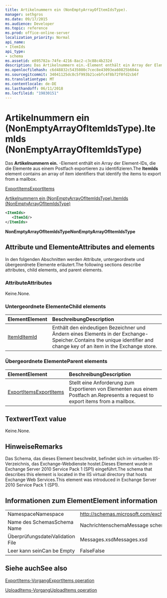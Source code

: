 ```yaml
---
title: Artikelnummern ein (NonEmptyArrayOfItemIdsType).
manager: sethgros
ms.date: 09/17/2015
ms.audience: Developer
ms.topic: reference
ms.prod: office-online-server
localization_priority: Normal
api_name:
- ItemIds
api_type:
- schema
ms.assetid: e895782a-74fe-4216-8ac2-c3c88c4b232d
description: Das Artikelnummern ein.-Element enthält ein Array der Element-IDs, die die Elemente aus einem Postfach exportieren zu identifizieren.
ms.openlocfilehash: c6d48832c5435080c7cec8e43093ea60825b604a
ms.sourcegitcommit: 34041125dc8c5f993b21cebfc4f8b72f0fd2cb6f
ms.translationtype: MT
ms.contentlocale: de-DE
ms.lasthandoff: 06/11/2018
ms.locfileid: "19830151"
---
```

# <a name="itemids-nonemptyarrayofitemidstype"></a><span data-ttu-id="60599-103">Artikelnummern ein (NonEmptyArrayOfItemIdsType).</span><span class="sxs-lookup"><span data-stu-id="60599-103">ItemIds (NonEmptyArrayOfItemIdsType)</span></span>

<span data-ttu-id="60599-104">Das **Artikelnummern ein.** -Element enthält ein Array der Element-IDs, die die Elemente aus einem Postfach exportieren zu identifizieren.</span><span class="sxs-lookup"><span data-stu-id="60599-104">The **ItemIds** element contains an array of item identifiers that identify the items to export from a mailbox.</span></span> 
  
[<span data-ttu-id="60599-105">ExportItems</span><span class="sxs-lookup"><span data-stu-id="60599-105">ExportItems</span></span>](exportitems.md)
  
[<span data-ttu-id="60599-106">Artikelnummern ein (NonEmptyArrayOfItemIdsType).</span><span class="sxs-lookup"><span data-stu-id="60599-106">ItemIds (NonEmptyArrayOfItemIdsType)</span></span>](itemids-nonemptyarrayofitemidstype.md)
  
```XML
<ItemIds>
   <ItemId/>
</ItemIds>
```

 <span data-ttu-id="60599-107">**NonEmptyArrayOfItemIdsType**</span><span class="sxs-lookup"><span data-stu-id="60599-107">**NonEmptyArrayOfItemIdsType**</span></span>
## <a name="attributes-and-elements"></a><span data-ttu-id="60599-108">Attribute und Elemente</span><span class="sxs-lookup"><span data-stu-id="60599-108">Attributes and elements</span></span>

<span data-ttu-id="60599-109">In den folgenden Abschnitten werden Attribute, untergeordnete und übergeordnete Elemente erläutert.</span><span class="sxs-lookup"><span data-stu-id="60599-109">The following sections describe attributes, child elements, and parent elements.</span></span>
  
### <a name="attributes"></a><span data-ttu-id="60599-110">Attribute</span><span class="sxs-lookup"><span data-stu-id="60599-110">Attributes</span></span>

<span data-ttu-id="60599-111">Keine.</span><span class="sxs-lookup"><span data-stu-id="60599-111">None.</span></span>
  
### <a name="child-elements"></a><span data-ttu-id="60599-112">Untergeordnete Elemente</span><span class="sxs-lookup"><span data-stu-id="60599-112">Child elements</span></span>

|<span data-ttu-id="60599-113">**Element**</span><span class="sxs-lookup"><span data-stu-id="60599-113">**Element**</span></span>|<span data-ttu-id="60599-114">**Beschreibung**</span><span class="sxs-lookup"><span data-stu-id="60599-114">**Description**</span></span>|
|:-----|:-----|
|[<span data-ttu-id="60599-115">ItemId</span><span class="sxs-lookup"><span data-stu-id="60599-115">ItemId</span></span>](itemid.md) <br/> |<span data-ttu-id="60599-116">Enthält den eindeutigen Bezeichner und Ändern eines Elements in der Exchange-Speicher.</span><span class="sxs-lookup"><span data-stu-id="60599-116">Contains the unique identifier and change key of an item in the Exchange store.</span></span>  <br/> |
   
### <a name="parent-elements"></a><span data-ttu-id="60599-117">Übergeordnete Elemente</span><span class="sxs-lookup"><span data-stu-id="60599-117">Parent elements</span></span>

|<span data-ttu-id="60599-118">**Element**</span><span class="sxs-lookup"><span data-stu-id="60599-118">**Element**</span></span>|<span data-ttu-id="60599-119">**Beschreibung**</span><span class="sxs-lookup"><span data-stu-id="60599-119">**Description**</span></span>|
|:-----|:-----|
|[<span data-ttu-id="60599-120">ExportItems</span><span class="sxs-lookup"><span data-stu-id="60599-120">ExportItems</span></span>](exportitems.md) <br/> |<span data-ttu-id="60599-121">Stellt eine Anforderung zum Exportieren von Elementen aus einem Postfach an.</span><span class="sxs-lookup"><span data-stu-id="60599-121">Represents a request to export items from a mailbox.</span></span>  <br/> |
   
## <a name="text-value"></a><span data-ttu-id="60599-122">Textwert</span><span class="sxs-lookup"><span data-stu-id="60599-122">Text value</span></span>

<span data-ttu-id="60599-123">Keine.</span><span class="sxs-lookup"><span data-stu-id="60599-123">None.</span></span>
  
## <a name="remarks"></a><span data-ttu-id="60599-124">Hinweise</span><span class="sxs-lookup"><span data-stu-id="60599-124">Remarks</span></span>

<span data-ttu-id="60599-125">Das Schema, das dieses Element beschreibt, befindet sich im virtuellen IIS-Verzeichnis, das Exchange-Webdienste hostet.Dieses Element wurde in Exchange Server 2010 Service Pack 1 (SP1) eingeführt.</span><span class="sxs-lookup"><span data-stu-id="60599-125">The schema that describes this element is located in the IIS virtual directory that hosts Exchange Web Services.This element was introduced in Exchange Server 2010 Service Pack 1 (SP1).</span></span>
  
## <a name="element-information"></a><span data-ttu-id="60599-126">Informationen zum Element</span><span class="sxs-lookup"><span data-stu-id="60599-126">Element information</span></span>

|||
|:-----|:-----|
|<span data-ttu-id="60599-127">Namespace</span><span class="sxs-lookup"><span data-stu-id="60599-127">Namespace</span></span>  <br/> |http://schemas.microsoft.com/exchange/services/2006/messages  <br/> |
|<span data-ttu-id="60599-128">Name des Schemas</span><span class="sxs-lookup"><span data-stu-id="60599-128">Schema Name</span></span>  <br/> |<span data-ttu-id="60599-129">Nachrichtenschema</span><span class="sxs-lookup"><span data-stu-id="60599-129">Message schema</span></span>  <br/> |
|<span data-ttu-id="60599-130">Überprüfungsdatei</span><span class="sxs-lookup"><span data-stu-id="60599-130">Validation File</span></span>  <br/> |<span data-ttu-id="60599-131">Messages.xsd</span><span class="sxs-lookup"><span data-stu-id="60599-131">Messages.xsd</span></span>  <br/> |
|<span data-ttu-id="60599-132">Leer kann sein</span><span class="sxs-lookup"><span data-stu-id="60599-132">Can be Empty</span></span>  <br/> |<span data-ttu-id="60599-133">False</span><span class="sxs-lookup"><span data-stu-id="60599-133">False</span></span>  <br/> |
   
## <a name="see-also"></a><span data-ttu-id="60599-134">Siehe auch</span><span class="sxs-lookup"><span data-stu-id="60599-134">See also</span></span>



[<span data-ttu-id="60599-135">ExportItems-Vorgang</span><span class="sxs-lookup"><span data-stu-id="60599-135">ExportItems operation</span></span>](exportitems-operation.md)
  
[<span data-ttu-id="60599-136">UploadItems-Vorgang</span><span class="sxs-lookup"><span data-stu-id="60599-136">UploadItems operation</span></span>](uploaditems-operation.md)


